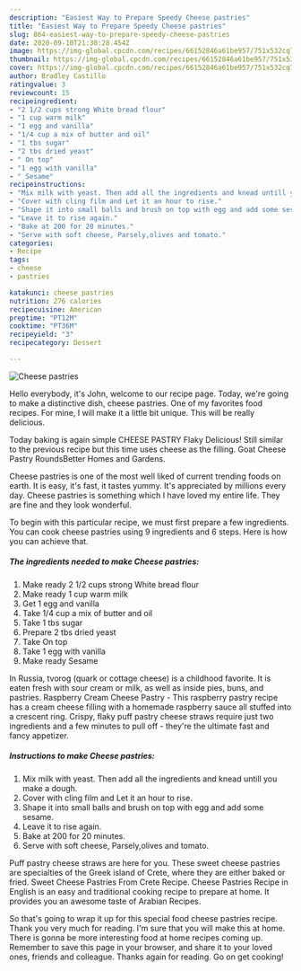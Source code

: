 ```yaml
---
description: "Easiest Way to Prepare Speedy Cheese pastries"
title: "Easiest Way to Prepare Speedy Cheese pastries"
slug: 864-easiest-way-to-prepare-speedy-cheese-pastries
date: 2020-09-10T21:30:28.454Z
image: https://img-global.cpcdn.com/recipes/66152846a61be957/751x532cq70/cheese-pastries-recipe-main-photo.jpg
thumbnail: https://img-global.cpcdn.com/recipes/66152846a61be957/751x532cq70/cheese-pastries-recipe-main-photo.jpg
cover: https://img-global.cpcdn.com/recipes/66152846a61be957/751x532cq70/cheese-pastries-recipe-main-photo.jpg
author: Bradley Castillo
ratingvalue: 3
reviewcount: 15
recipeingredient:
- "2 1/2 cups strong White bread flour"
- "1 cup warm milk"
- "1 egg and vanilla"
- "1/4 cup a mix of butter and oil"
- "1 tbs sugar"
- "2 tbs dried yeast"
- " On top"
- "1 egg with vanilla"
- " Sesame"
recipeinstructions:
- "Mix milk with yeast. Then add all the ingredients and knead untill you make a dough."
- "Cover with cling film and Let it an hour to rise."
- "Shape it into small balls and brush on top with egg and add some sesame."
- "Leave it to rise again."
- "Bake at 200 for 20 minutes."
- "Serve with soft cheese, Parsely,olives and tomato."
categories:
- Recipe
tags:
- cheese
- pastries

katakunci: cheese pastries 
nutrition: 276 calories
recipecuisine: American
preptime: "PT12M"
cooktime: "PT36M"
recipeyield: "3"
recipecategory: Dessert

---
```



![Cheese pastries](https://img-global.cpcdn.com/recipes/66152846a61be957/751x532cq70/cheese-pastries-recipe-main-photo.jpg)

Hello everybody, it's John, welcome to our recipe page. Today, we're going to make a distinctive dish, cheese pastries. One of my favorites food recipes. For mine, I will make it a little bit unique. This will be really delicious.

Today baking is again simple CHEESE PASTRY Flaky Delicious! Still similar to the previous recipe but this time uses cheese as the filling. Goat Cheese Pastry RoundsBetter Homes and Gardens.

Cheese pastries is one of the most well liked of current trending foods on earth. It is easy, it's fast, it tastes yummy. It's appreciated by millions every day. Cheese pastries is something which I have loved my entire life. They are fine and they look wonderful.


To begin with this particular recipe, we must first prepare a few ingredients. You can cook cheese pastries using 9 ingredients and 6 steps. Here is how you can achieve that.

<!--inarticleads1-->

##### The ingredients needed to make Cheese pastries:

1. Make ready 2 1/2 cups strong White bread flour
1. Make ready 1 cup warm milk
1. Get 1 egg and vanilla
1. Take 1/4 cup a mix of butter and oil
1. Take 1 tbs sugar
1. Prepare 2 tbs dried yeast
1. Take  On top
1. Take 1 egg with vanilla
1. Make ready  Sesame


In Russia, tvorog (quark or cottage cheese) is a childhood favorite. It is eaten fresh with sour cream or milk, as well as inside pies, buns, and pastries. Raspberry Cream Cheese Pastry - This raspberry pastry recipe has a cream cheese filling with a homemade raspberry sauce all stuffed into a crescent ring. Crispy, flaky puff pastry cheese straws require just two ingredients and a few minutes to pull off - they&#39;re the ultimate fast and fancy appetizer. 

<!--inarticleads2-->

##### Instructions to make Cheese pastries:

1. Mix milk with yeast. Then add all the ingredients and knead untill you make a dough.
1. Cover with cling film and Let it an hour to rise.
1. Shape it into small balls and brush on top with egg and add some sesame.
1. Leave it to rise again.
1. Bake at 200 for 20 minutes.
1. Serve with soft cheese, Parsely,olives and tomato.


Puff pastry cheese straws are here for you. These sweet cheese pastries are specialties of the Greek island of Crete, where they are either baked or fried. Sweet Cheese Pastries From Crete Recipe. Cheese Pastries Recipe in English is an easy and traditional cooking recipe to prepare at home. It provides you an awesome taste of Arabian Recipes. 

So that's going to wrap it up for this special food cheese pastries recipe. Thank you very much for reading. I'm sure that you will make this at home. There is gonna be more interesting food at home recipes coming up. Remember to save this page in your browser, and share it to your loved ones, friends and colleague. Thanks again for reading. Go on get cooking!
